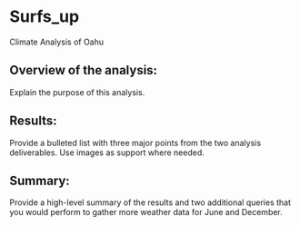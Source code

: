 # Surfs_up
Climate Analysis of Oahu 

## Overview of the analysis: 
Explain the purpose of this analysis.


## Results: 
Provide a bulleted list with three major points from the two analysis deliverables. Use images as support where needed.


## Summary:

Provide a high-level summary of the results and two additional queries that you would perform to gather more weather data for June and December.

